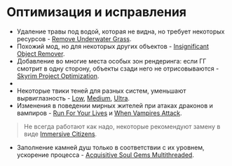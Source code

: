 # Оптимизация и исправления

+ Удаление травы под водой, которая не видна, но требует некоторых ресурсов - [Remove Underwater Grass](http://www.nexusmods.com/skyrim/mods/55240/).
+ Похожий мод, но для некоторых других объектов - [Insignificant Object Remover](http://www.nexusmods.com/skyrim/mods/64611/).
+ Добавление во многие места особых зон рендеринга: если ГГ смотрит в одну сторону, объекты сзади него не отрисовываются - [Skyrim Project Optimization](http://www.nexusmods.com/skyrim/mods/32505/).
+ 
+ Некоторые твики теней для разных систем, уменьшают вырвиглазность - [Low](http://www.nexusmods.com/skyrim/mods/19632/), [Medium](http://www.nexusmods.com/skyrim/mods/283/), [Ultra](http://www.nexusmods.com/skyrim/mods/7638/).
+ Изменения в поведении мирных жителей при атаках драконов и вампиров - [Run For Your Lives](http://www.nexusmods.com/skyrim/mods/23906/) и [When Vampires Attack](http://www.nexusmods.com/skyrim/mods/28235/).
> Не всегда работают как надо, некоторые рекомендуют замену в виде [Immersive Citizens](http://www.nexusmods.com/skyrim/mods/65013/).
+ Заполнение камней душ только в соответствии с их уровнем, ускорение процесса - [Acquisitive Soul Gems Multithreaded](http://www.nexusmods.com/skyrim/mods/65975/).
